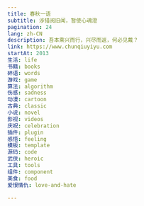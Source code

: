 ```yaml
---
title: 春秋一语
subtitle: 涉猎阅旧闻，暂使心魂澄
pagination: 24
lang: zh-CN
description: 吾本乘兴而行，兴尽而返，何必见戴？
link: https://www.chunqiuyiyu.com
startAt: 2013
生活: life
书籍: books
碎语: words
游戏: game
算法: algorithm
伤感: sadness
动漫: cartoon
古典: classic
小说: novel
影视: videos
庆祝: celebration
插件: plugin
感悟: feeling
模板: template
源码: code
武侠: heroic
工具: tools
组件: component
美食: food
爱恨情仇: love-and-hate

---
```

